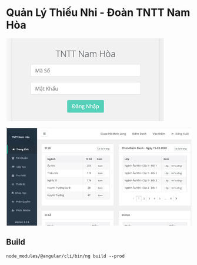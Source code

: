 # Quản Lý Thiếu Nhi - Đoàn TNTT Nam Hòa

![Login](./screenshots/login.png)

![Home Page](./screenshots/home.png)


## Build

```
node_modules/@angular/cli/bin/ng build --prod
```